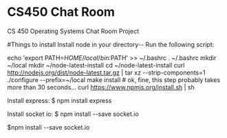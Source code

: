 # CS450 Chat Room
CS 450 Operating Systems Chat Room Project

#Things to install 
Install node in your directory-- Run the following script:

echo 'export PATH=$HOME/local/bin:$PATH' >> ~/.bashrc
. ~/.bashrc
mkdir ~/local
mkdir ~/node-latest-install
cd ~/node-latest-install
curl http://nodejs.org/dist/node-latest.tar.gz | tar xz --strip-components=1
./configure --prefix=~/local
make install # ok, fine, this step probably takes more than 30 seconds...
curl https://www.npmjs.org/install.sh | sh

Install express: 
$ npm install express

Install socket io: 
$ npm install --save socket.io

$npm install --save socket.io
